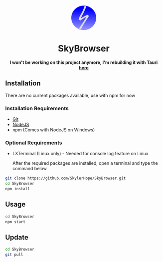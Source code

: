 <div align="center">

<img src="./assets/logo.png" alt="AppLogo" width="80" height="80">

# SkyBrowser
<b>I won't be working on this project anymore, I'm rebuilding it with Tauri <a href="https://github.com/SkylerHope/SkyBrowserV2">here</a></b>
</div>

## Installation

There are no current packages available, use with npm for now


### Installation Requirements

- [Git](https://git-scm.com/downloads)
- [NodeJS](https://nodejs.org/en)
- npm (Comes with NodeJS on Windows)

### Optional Requirements

- LXTerminal (Linux only) - Needed for console log feature on Linux

    After the required packages are installed, open a terminal and type the command below

```bash
git clone https://github.com/SkylerHope/SkyBrowser.git
cd SkyBrowser
npm install
```

## Usage

```bash
cd SkyBrowser
npm start
```

## Update

```bash
cd SkyBrowser
git pull
```
